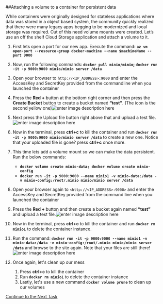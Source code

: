 ##Attaching a volume to a container for persistent data

While containers were originally designed for stateless applications
where data was stored in a object based system, the community quickly
realized that there were many legacy apps begging to be modernized and
local storage was required. Out of this need volume mounts were created.
Let’s use an off the shelf Cloud Storage application and attach a volume
to it.

1. First lets open a port for our new app. Execute the command: **`az vm open-port --resource-group docker-machine --name $machineName --port 9000`**
1. Now, run the following commands:   **`docker pull minio/minio`; `docker
    run -it -p 9000:9000 minio/minio server /data`**
2. Open your browser to `http://<IP_ADDRESS>:9000` and enter the AccessKey
    and SecretKey provided from the commandline when you launched the
    container
3. Press the **Red +** button at the bottom right corner and then press
    the **Create Bucket** button to create a bucket named **“test”**. (The
    icon is the second yellow one)![enter image description
    here](https://github.com/Burwood/containers101/raw/azure/containers_lab/images/minio_create.png)
    
4. Next press the Upload file button right above that and upload a test
    file.![enter image description
    here](https://github.com/Burwood/containers101/raw/azure/containers_lab/images/minio_show_files.png)
    
5. Now in the terminal, press **ctrl+c** to kill the container and run
    **`docker run -it -p 9000:9000 minio/minio server /data`** to create a
    new one.   Notice that your uploaded file is gone? press **ctrl+c**
    once more.
    
6. This time lets add a volume mount so we can make the data
    persistent. Run the below commands:
    
      - **`docker volume create minio-data; docker volume create
        minio-config`**
      - **`docker run -it -p 9000:9000 --name minio1 -v minio-data:/data -v
        minio-config:/root/.minio minio/minio server /data`**
    
7. Open your browser again to `<http://<IP_ADDRESS>:9000>` and enter the
    AccessKey and SecretKey provided from the command line when you
    launched the container
    
8. Press the **Red +** button and then create a bucket again named
    **“test”** and upload a test file.![enter image description here](https://github.com/Burwood/containers101/raw/azure/containers_lab/images/minio_create.png)
    
9. Now in the terminal, press **ctrl+c** to kill the container and run
    **`docker rm minio1`** to delete the container instance.
    
10. Run the command:   **`docker run -it -p 9000:9000 --name minio1 -v
    minio-data:/data -v minio-config:/root/.minio minio/minio server
    /data`** and browse to the site again. Note that your files are still
    there\!   ![enter image description
    here](https://github.com/Burwood/containers101/raw/azure/containers_lab/images/minio_show_files.png)
11. Once again, let's clean up our mess
	1. Press **ctrl+c** to kill the container
	2. Run **`docker rm minio1`** to delete the container instance 
    3. Lastly, let's use a new command **`docker volume prune`** to clean up our volumes

[Continue to the Next Task](https://github.com/Burwood/containers101/blob/azure/containers_lab/azure/task_9.md)
